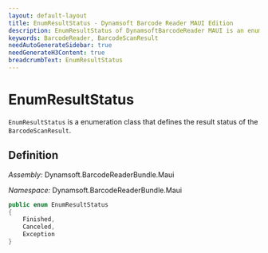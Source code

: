 ```yaml
---
layout: default-layout
title: EnumResultStatus - Dynamsoft Barcode Reader MAUI Edition
description: EnumResultStatus of DynamsoftBarcodeReader MAUI is an enumeration class that defines the result status of the BarcodeScanResult.
keywords: BarcodeReader, BarcodeScanResult
needAutoGenerateSidebar: true
needGenerateH3Content: true
breadcrumbText: EnumResultStatus
---
```


# EnumResultStatus

`EnumResultStatus` is a enumeration class that defines the result status of the `BarcodeScanResult`.

## Definition

*Assembly:* Dynamsoft.BarcodeReaderBundle.Maui

*Namespace:* Dynamsoft.BarcodeReaderBundle.Maui

```csharp
public enum EnumResultStatus
{
    Finished,
    Canceled,
    Exception
}
```
